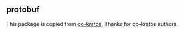 ## protobuf
This package is copied from [go-kratos](github.com/go-kratos/kratos). Thanks for go-kratos authors.